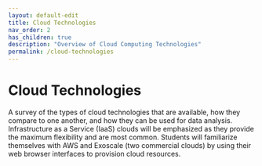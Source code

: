 ```yaml
---
layout: default-edit
title: Cloud Technologies
nav_order: 2
has_children: true
description: "Overview of Cloud Computing Technologies"
permalink: /cloud-technologies
---
```


# Cloud Technologies

A survey of the types of cloud technologies that are available, how
they compare to one another, and how they can be used for data
analysis. Infrastructure as a Service (IaaS) clouds will be emphasized
as they provide the maximum flexibility and are most common.  Students
will familiarize themselves with AWS and Exoscale (two commercial
clouds) by using their web browser interfaces to provision cloud
resources.
